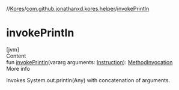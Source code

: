 //[Kores](../index.md)/[com.github.jonathanxd.kores.helper](index.md)/[invokePrintln](invoke-println.md)



# invokePrintln  
[jvm]  
Content  
fun [invokePrintln](invoke-println.md)(vararg arguments: [Instruction](../com.github.jonathanxd.kores/-instruction/index.md)): [MethodInvocation](../com.github.jonathanxd.kores.base/-method-invocation/index.md)  
More info  


Invokes System.out.println(Any) with concatenation of arguments.

  



